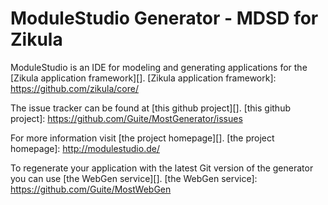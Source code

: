 ModuleStudio Generator - MDSD for Zikula
========================================

ModuleStudio is an IDE for modeling and generating applications
for the [Zikula application framework][].
[Zikula application framework]: https://github.com/zikula/core/

The issue tracker can be found at [this github project][].
[this github project]: https://github.com/Guite/MostGenerator/issues

For more information visit [the project homepage][].
[the project homepage]: http://modulestudio.de/

To regenerate your application with the latest Git version of the
generator you can use [the WebGen service][].
[the WebGen service]: https://github.com/Guite/MostWebGen

